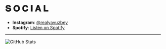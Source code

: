 <h1>𝐒 𝐎 𝐂 𝐈 𝐀 𝐋</h1>

- **Instagram**: [@realyavuzbey](https://www.instagram.com/realyavuzbey)  
- **Spotify**: [Listen on Spotify](https://open.spotify.com/playlist/6x11UxMCht0JU1F9vvkrUG)

<hr>

![GitHub Stats](https://github-readme-stats.vercel.app/api?username=yavuzthedracula&show_icons=true&icon_color=ff0051&theme=dark&bg_color=000&border_color=aeaeae)
